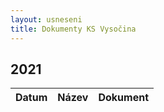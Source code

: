 ```yaml
---
layout: usneseni
title: Dokumenty KS Vysočina
---
```

## 2021

| Datum        | Název                                                             | Dokument                                                  |
|--------------|-------------------------------------------------------------------|-----------------------------------------------------------|
